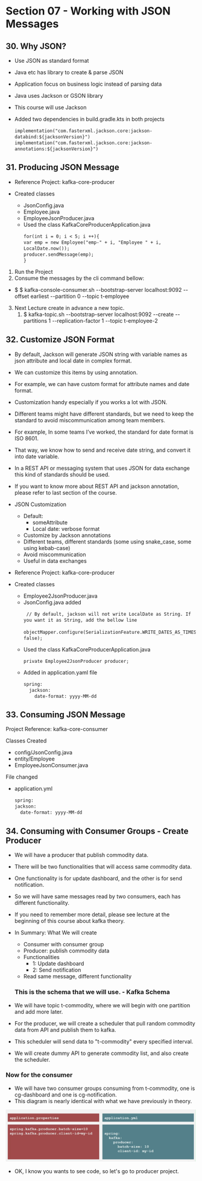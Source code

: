 # Section 07 - Working with JSON Messages

## 30. Why JSON?

- Use JSON as standard format
- Java etc has library to create & parse JSON
- Application focus on business logic instead of parsing data
- Java uses Jackson or GSON library
- This course will use Jackson

- Added two dependencies in build.gradle.kts in both projects
  
  ```
  implementation("com.fasterxml.jackson.core:jackson-databind:${jacksonVersion}") 
  implementation("com.fasterxml.jackson.core:jackson-annotations:${jacksonVersion}")
  ```

## 31. Producing JSON Message

- Reference Project: kafka-core-producer

- Created classes 
  - JsonConfig.java
  - Employee.java
  - EmployeeJsonProducer.java
  - Used the class KafkaCoreProducerApplication.java
    ```
    for(int i = 0; i < 5; i ++){
	var emp = new Employee("emp-" + i, "Employee " + i, LocalDate.now());
	producer.sendMessage(emp);
    }
    ```  

1. Run the Project
2. Consume the messages by the cli command bellow: 
  - $ $ kafka-console-consumer.sh --bootstrap-server localhost:9092 --offset earliest --partition 0 --topic t-employee

3. Next Lecture create in advance a new topic.
   1. $ kafka-topic.sh --bootstrap-server localhost:9092 --create --partitions 1 --replication-factor 1 --topic t-employee-2


## 32. Customize JSON Format


- By default, Jackson will generate JSON string with variable names as json attribute and local date in complex format.
- We can customize this items by using annotation.
- For example, we can have custom format for attribute names and date format.
- Customization handy especially if you works a lot with JSON.
- Different teams might have different standards, but we need to keep the standard to avoid miscommunication among team members.
- For example, In some teams I’ve worked, the standard for date format is ISO 8601.
- That way, we know how to send and receive date string, and convert it into date variable.
- In a REST API or messaging system that uses JSON for data exchange this kind of standards should be used.
- If you want to know more about REST API and jackson annotation, please refer to last section of the course.


- JSON Customization
  - Default:
    - someAttribute
    - Local date: verbose format
  - Customize by Jackson annotations
  - Different teams, different standards (some using snake_case, some using kebab-case)
  - Avoid miscommunication
  - Useful in data exchanges


- Reference Project: kafka-core-producer

- Created classes
  - Employee2JsonProducer.java
  - JsonConfig.java added 
    ```
     // By default, jackson will not write LocalDate as String. If you want it as String, add the bellow line
        objectMapper.configure(SerializationFeature.WRITE_DATES_AS_TIMESTAMPS, false);
    ```    
  - Used the class KafkaCoreProducerApplication.java
    ```
    private Employee2JsonProducer producer;
    ```
  - Added in application.yaml file
    ```
    spring:
      jackson:
        date-format: yyyy-MM-dd
    ```  

## 33. Consuming JSON Message

Project Reference: kafka-core-consumer

Classes Created 
- config/JsonConfig.java
- entity/Employee
- EmployeeJsonConsumer.java

File changed

- application.yml
  ```
  spring:
  jackson:
    date-format: yyyy-MM-dd
  ```

## 34. Consuming with Consumer Groups - Create Producer

- We will have a producer that publish commodity data.
- There will be two functionalities that will access same commodity data.
- One functionality is for update dashboard, and the other is for send notification.
- So we will have same messages read by two consumers, each has different functionality.
- If you need to remember more detail, please see lecture at the beginning of this course about kafka theory.

- In Summary: What We will create
  - Consumer with consumer group
  - Producer: publish commodity data
  - Functionalities
    - 1: Update dashboard
    - 2: Send notification
  - Read same message, different functionality

  ### This is the schema that we will use. - Kafka Schema

- We will have topic t-commodity, where we will begin with one partition and add more later.
- For the producer, we will create a scheduler that pull random commodity data from API and publish them to kafka.
- This scheduler will send data to "t-commodity" every specified interval.
- We will create dummy API to generate commodity list, and also create the scheduler.

### Now for the consumer

- We will have two consumer groups consuming from t-commodity, one is cg-dashboard and one is cg-notification.
- This diagram is nearly identical with what we have previously in theory.

![alt text](https://github.com/marodrigues20/udemy_java/blob/main/JavaSpring%26ApacheKafkaBootcamp-BasicToComplete/Sections/Section-06/properties_1.png?raw=true)

- OK, I know you wants to see code, so let's go to producer project.